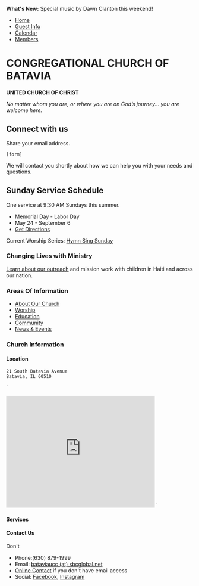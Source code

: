 **What's New:** Special music by Dawn Clanton this weekend!

* [Home](home.md)
* [Guest Info]()
* [Calendar]()
* [Members](https://secure.accessacs.com/access/memberlogin.aspx?sn=110319)

# CONGREGATIONAL CHURCH OF BATAVIA
**UNITED CHURCH OF CHRIST**

*No matter whom you are, or where you are on God’s journey... you are welcome here.*

## Connect with us

Share your email address.
```
[form]
```
We will contact you shortly about how we can help you with your needs and questions.

## Sunday Service Schedule

One service at 9:30 AM Sundays this summer.

- Memorial Day - Labor Day
- May 24 - September 6
- [Get Directions]()

Current Worship Series: [Hymn Sing Sunday]()

### Changing Lives with Ministry

[Learn about our outreach](outreach.md) and mission work with children in Haiti and across our nation.

### Areas Of Information

* [About Our Church]()
* [Worship]()
* [Education]()
* [Community]()
* [News &amp; Events]()

### Church Information

#### Location
```
21 South Batavia Avenue
Batavia, IL 60510
```
`
<iframe src="https://www.google.com/maps/embed?pb=!1m18!1m12!1m3!1d2972.0368936351165!2d-88.31231420000002!3d41.849032700000016!2m3!1f0!2f0!3f0!3m2!1i1024!2i768!4f13.1!3m3!1m2!1s0x880efcc7bb3b7b4d%3A0x3139a96df6e5c78e!2sCongregational+Church+of+Batavia!5e0!3m2!1sen!2sus!4v1439868372720" width="400" height="300" frameborder="0" style="border:0" allowfullscreen></iframe>
`

#### Services

#### Contact Us

Don't
- Phone:(630) 879-1999
- Email: [bataviaucc (at) sbcglobal.net]()
- [Online Contact]() if you don't have email access
- Social: [Facebook](), [Instagram]()

